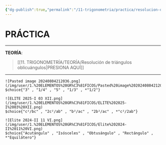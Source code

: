 ```yaml
---
{"dg-publish":true,"permalink":"/11-trigonometria/practica/resolucion-de-triangulos-oblicuangulos/","tags":["Trigonometría","Práctica"]}
---
```


# PRÁCTICA
---
**TEORÍA**:
>[[11. TRIGONOMETRÍA/TEORÍA/Resolución de triángulos oblicuángulos\|PRESIONA AQUÍ]]

---

```exercise
![Pasted image 20240804212036.png](/img/user/1.%20ELEMENTOS%20GR%C3%81FICOS/Pasted%20image%2020240804212036.png)
$choice{"3" , "1/4" , "5" , "1/3" , *"1/2"}
```

```exercise
![ELITE 2025-I 03 XII.png](/img/user/1.%20ELEMENTOS%20GR%C3%81FICOS/ELITE%202025-I%2003%20XII.png)
$choice{"c²/bc" , "2c²/ab" , "b²/ac" , "2b²/ac" , *"c²/2ab"}
```

```exercise
![Elite 2024-II 11 VI.png](/img/user/1.%20ELEMENTOS%20GR%C3%81FICOS/Elite%202024-II%2011%20VI.png)
$choice{"Acutángulo" , "Isósceles" , "Obtusángulo" , "Rectángulo" , *"Equilátero"}
```


